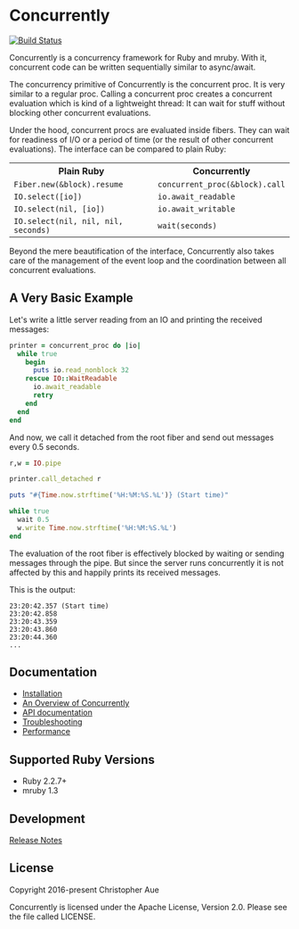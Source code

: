 # Concurrently

[![Build Status](https://secure.travis-ci.org/christopheraue/m-ruby-concurrently.svg?branch=master)](http://travis-ci.org/christopheraue/m-ruby-concurrently)

Concurrently is a concurrency framework for Ruby and mruby. With it, concurrent
code can be written sequentially similar to async/await.

The concurrency primitive of Concurrently is the concurrent proc. It is very
similar to a regular proc. Calling a concurrent proc creates a concurrent
evaluation which is kind of a lightweight thread: It can wait for stuff without
blocking other concurrent evaluations.

Under the hood, concurrent procs are evaluated inside fibers. They can wait for
readiness of I/O or a period of time (or the result of other concurrent
evaluations). The interface can be compared to plain Ruby:

<table>
  <tr>
    <th>Plain Ruby</th>
    <th>Concurrently</th>
  </tr>
  <tr>
    <td><code>Fiber.new(&block).resume</code></td>
    <td><code>concurrent_proc(&block).call</code></td>
  </tr>
  <tr>
    <td><code>IO.select([io])</code></td>
    <td><code>io.await_readable</code></td>
  </tr>
  <tr>
    <td><code>IO.select(nil, [io])</code></td>
    <td><code>io.await_writable</code></td>
  </tr>
  <tr>
    <td><code>IO.select(nil, nil, nil, seconds)</code></td>
    <td><code>wait(seconds)</code></td>
  </tr>
</table>

Beyond the mere beautification of the interface, Concurrently also takes care
of the management of the event loop and the coordination between all concurrent
evaluations.


## A Very Basic Example

Let's write a little server reading from an IO and printing the received
messages:

```ruby
printer = concurrent_proc do |io|
  while true
    begin
      puts io.read_nonblock 32
    rescue IO::WaitReadable
      io.await_readable
      retry
    end
  end
end
```

And now, we call it detached from the root fiber and send out messages every
0.5 seconds.

```ruby
r,w = IO.pipe

printer.call_detached r

puts "#{Time.now.strftime('%H:%M:%S.%L')} (Start time)"

while true
  wait 0.5
  w.write Time.now.strftime('%H:%M:%S.%L')
end
```

The evaluation of the root fiber is effectively blocked by waiting or sending
messages through the pipe. But since the server runs concurrently it is not
affected by this and happily prints its received messages.

This is the output:

```
23:20:42.357 (Start time)
23:20:42.858
23:20:43.359
23:20:43.860
23:20:44.360
...
```


## Documentation

* [Installation][installation]
* [An Overview of Concurrently][overview]
* [API documentation][documentation]
* [Troubleshooting][troubleshooting]
* [Performance][performance]


## Supported Ruby Versions

* Ruby 2.2.7+
* mruby 1.3


## Development

[Release Notes][release_notes]


## License

Copyright 2016-present Christopher Aue

Concurrently is licensed under the Apache License, Version 2.0. Please see the
file called LICENSE.


[installation]: http://www.rubydoc.info/github/christopheraue/m-ruby-concurrently/file/guides/Installation.md
[overview]: http://www.rubydoc.info/github/christopheraue/m-ruby-concurrently/file/guides/Overview.md
[documentation]: http://www.rubydoc.info/github/christopheraue/m-ruby-concurrently/index
[troubleshooting]: http://www.rubydoc.info/github/christopheraue/m-ruby-concurrently/file/guides/Troubleshooting.md
[performance]: http://www.rubydoc.info/github/christopheraue/m-ruby-concurrently/file/guides/Performance.md
[release_notes]: http://www.rubydoc.info/github/christopheraue/m-ruby-concurrently/file/RELEASE_NOTES.md